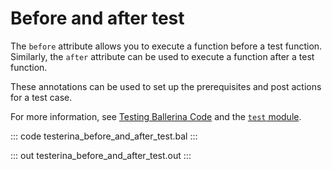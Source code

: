 # Before and after test

The `before` attribute allows you to execute a function before a test function. Similarly, the `after` attribute can be used to execute a function after a test function.

These annotations can be used to set up the prerequisites and post actions for a test case.

For more information, see [Testing Ballerina Code](https://ballerina.io/learn/test-ballerina-code/execute-tests/#understand-the-test-execution-behavior) and the [`test` module](https://lib.ballerina.io/ballerina/test/latest/).

::: code testerina_before_and_after_test.bal :::

::: out testerina_before_and_after_test.out :::
